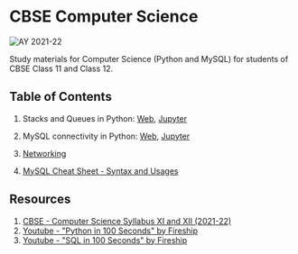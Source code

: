 # CBSE Computer Science
![AY 2021-22](https://img.shields.io/badge/Academic%20Year-2021--2022-blue)

Study materials for Computer Science (Python and MySQL) for students of CBSE Class 11 and Class 12. 

## Table of Contents
1. Stacks and Queues in Python: [Web](https://thekrishna.in/CBSE-Computer-Science/Python%20-%20Stacks%20and%20Queues.html), [Jupyter](Python%20-%20Stacks%20and%20Queues.ipynb)
 
2. MySQL connectivity in Python: [Web](https://thekrishna.in/CBSE-Computer-Science/Python%20-%20MySQL%20Connectivity.html), [Jupyter](Python%20-%20MySQL%20Connectivity.ipynb)


3. [Networking](https://thekrishna.in/CBSE-Computer-Science/Class_12_Networking.pdf)

4. [MySQL Cheat Sheet - Syntax and Usages](https://thekrishna.in/CBSE-Computer-Science/Class_12_MySQL_Cheat_Sheet.pdf)



## Resources
1. [CBSE - Computer Science Syllabus XI and XII (2021-22)](https://cbseacademic.nic.in/web_material/CurriculumMain22/SrSec/Computer_Science_SrSec_2021-22.pdf)
2. [Youtube - "Python in 100 Seconds" by Fireship](https://www.youtube.com/watch?v=x7X9w_GIm1s)
3. [Youtube - "SQL in 100 Seconds" by Fireship](https://www.youtube.com/watch?v=zsjvFFKOm3c)